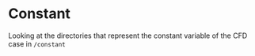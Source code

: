 # Constant

Looking at the directories that represent the constant variable of the CFD case in ```/constant``` 